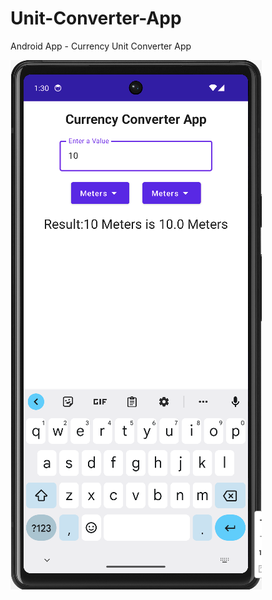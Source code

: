 # Unit-Converter-App
Android App - Currency Unit Converter App

![Unit Converter](./docs/screenshot.png)